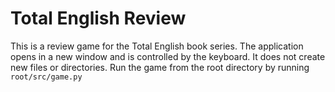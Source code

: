 # Total English Review
This is a review game for the Total English book series.
The application opens in a new window and is controlled by the keyboard.
It does not create new files or directories.
Run the game from the root directory by running `root/src/game.py`






